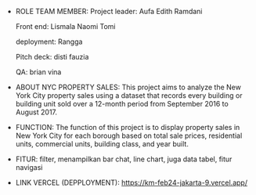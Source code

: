 - ROLE TEAM MEMBER:
    Project leader:
    Aufa Edith Ramdani

    Front end:
    Lismala
    Naomi
    Tomi

    deployment:
    Rangga

    Pitch deck:
    disti
    fauzia

    QA:
    brian
    vina 

- ABOUT NYC PROPERTY SALES:
This project aims to analyze the New York City property sales using a dataset that records every building or building unit sold over a 12-month period from September 2016 to August 2017.

- FUNCTION:
The function of this project is to display property sales in New York City for each borough based on total sale prices, residential units, commercial units, building class, and year built.

- FITUR:
filter, menampilkan bar chat, line chart, juga data tabel, fitur navigasi

- LINK VERCEL (DEPPLOYMENT):
https://km-feb24-jakarta-9.vercel.app/
